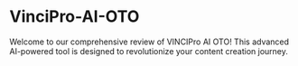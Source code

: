 # VinciPro-AI-OTO
Welcome to our comprehensive review of VINCIPro AI OTO! This advanced AI-powered tool is designed to revolutionize your content creation journey.
